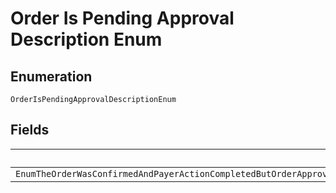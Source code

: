 
# Order Is Pending Approval Description Enum

## Enumeration

`OrderIsPendingApprovalDescriptionEnum`

## Fields

| Name |
|  --- |
| `EnumTheOrderWasConfirmedAndPayerActionCompletedButOrderApprovalProcessingFromPayPalIsPendingNoActionIsNeededFromPayeeOrPayerPleaseWaitUntilOrderStatusChangesToAPPROVED` |

